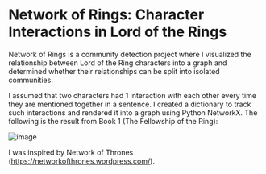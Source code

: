 # Network of Rings: Character Interactions in Lord of the Rings 
Network of Rings is a community detection project where I visualized the relationship between Lord of the Ring characters into a graph and determined whether their relationships can be split into isolated communities. 

I assumed that two characters had 1 interaction with each other every time they are mentioned together in a sentence. I created a dictionary to track such interactions and rendered it into a graph using Python NetworkX. The following is the result from Book 1 (The Fellowship of the Ring):

![image](https://github.com/seohyeon-lee-2025/network_of_rings/assets/96499556/7dbaa4f5-fb86-468d-9472-9bd4732c6a4d)


I was inspired by Network of Thrones (https://networkofthrones.wordpress.com/). 
